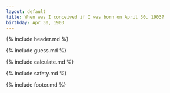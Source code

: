 ```yaml
---
layout: default
title: When was I conceived if I was born on April 30, 1903?
birthday: Apr 30, 1903
---
```


{% include header.md %}

{% include guess.md %}

{% include calculate.md %}

{% include safety.md %}

{% include footer.md %}



